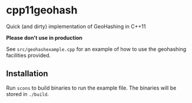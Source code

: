cpp11geohash
============

Quick (and dirty) implementation of GeoHashing in C++11

**Please don't use in production**

See `src/geohashexample.cpp` for an example of how to use the
geohashing facilities provided.

Installation
------------
Run `scons` to build binaries to run the example file. The 
binaries will be stored in `./build`.



